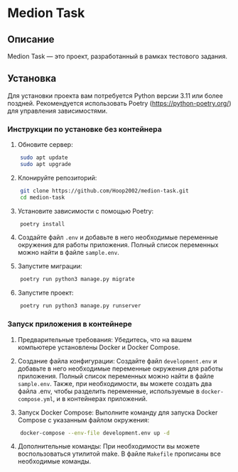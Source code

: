 # Medion Task

## Описание

Medion Task — это проект, разработанный в рамках тестового задания.

## Установка

Для установки проекта вам потребуется Python версии 3.11 или более поздней. Рекомендуется использовать Poetry (https://python-poetry.org/) для управления зависимостями.

### Инструкции по установке без контейнера

1. Обновите сервер:
```bash
    sudo apt update
    sudo apt upgrade
```

2. Клонируйте репозиторий:

```bash
    git clone https://github.com/Hoop2002/medion-task.git
    cd medion-task
```

3. Установите зависимости с помощью Poetry:

```bash
    poetry install
```

4. Создайте файл `.env` и добавьте в него необходимые переменные окружения для работы приложения. Полный список переменных можно найти в файле `sample.env`.

5. Запустите миграции:
```bash
    poetry run python3 manage.py migrate
```

6. Запустите проект:
```bash
    poetry run python3 manage.py runserver
```

### Запуск приложения в контейнере

1. Предварительные требования: Убедитесь, что на вашем компьютере установлены Docker и Docker Compose.

2. Создание файла конфигурации: Создайте файл `development.env` и добавьте в него необходимые переменные окружения для работы приложения. Полный список переменных можно найти в файле `sample.env`. Также, при необходимости, вы можете создать два файла .env, чтобы разделить переменные, используемые в `docker-compose.yml`, и в контейнерах приложений.

3. Запуск Docker Compose: Выполните команду для запуска Docker Compose с указанным файлом окружения:
```bash
    docker-compose --env-file development.env up -d
```
4. Дополнительные команды: При необходимости вы можете воспользоваться утилитой make. В файле `Makefile` прописаны все необходимые команды.